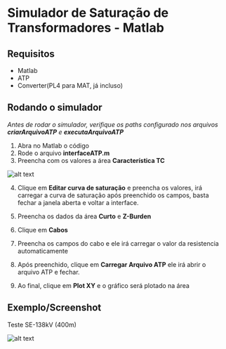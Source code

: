 # Simulador de Saturação de Transformadores - Matlab
## Requisitos
- Matlab
- ATP
- Converter(PL4 para MAT, já incluso)

## Rodando o simulador

_Antes de rodar o simulador, verifique os paths configurado nos arquivos **criarArquivoATP** e **executaArquivoATP**_

1. Abra no Matlab o código
2. Rode o arquivo **interfaceATP.m**
3. Preencha com os valores a área **Característica TC**

![alt text](path/to/file)

4. Clique em **Editar curva de saturação** e preencha os valores, irá carregar a curva de saturação após preenchido os campos, basta fechar a janela aberta e voltar a interface.

5. Preencha os dados da área **Curto** e **Z-Burden**
6. Clique em **Cabos**
7. Preencha os campos do cabo e ele irá carregar o valor da resistencia automaticamente

8. Após preenchido, clique em **Carregar Arquivo ATP** ele irá abrir o arquivo ATP e fechar.

9. Ao final, clique em **Plot XY** e o gráfico será plotado na área





## Exemplo/Screenshot 
Teste SE-138kV (400m)

![alt text](path/to/file)



